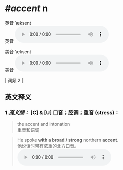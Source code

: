 # ***\#accent*** n
英音 ˈæksent  
英音
<audio src="./media/accent-B.aac" controls="controls"></audio>

美音 ˈæksent  
美音
<audio src="./media/accent.aac" controls="controls"></audio>



| 词频 2 |  

英文释义
---
### 1.*高义频：* **[C] & [U] 口音；腔调；重音 (stress)：**  

 > the accent and intonation  
 > 重音和语调    

 > He spoke **with a broad / strong** northern **accent**.  
 > 他说话时带有浓重的北方口音。    
<audio src="./media/accent-101_AAC.aac" controls="controls"></audio>


